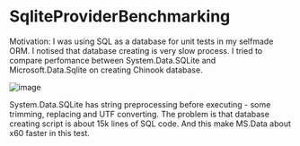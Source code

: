 # SqliteProviderBenchmarking

Motivation: I was using SQL as a database for unit tests in my selfmade ORM. I notised that database creating is very slow process. I tried to compare perfomance between System.Data.SQLite and Microsoft.Data.Sqlite on creating Chinook database.

![image](https://user-images.githubusercontent.com/22368203/169697327-95c8560f-db42-4bb0-bf01-b4b0450a4d53.png)

System.Data.SQLite has string preprocessing before executing - some trimming, replacing and UTF converting. The problem is that database creating script is about 15k lines of SQL code. And this make MS.Data about x60 faster in this test.
